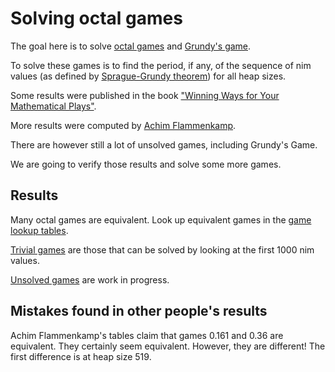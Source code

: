 # Solving octal games

The goal here is to solve [octal games](https://en.wikipedia.org/wiki/Octal_game)
and [Grundy's game](https://en.wikipedia.org/wiki/Grundy%27s_game).

To solve these games is to find the period, if any, of the sequence of nim values
(as defined by [Sprague-Grundy theorem](https://en.wikipedia.org/wiki/Sprague%E2%80%93Grundy_theorem))
for all heap sizes.

Some results were published in the book
["Winning Ways for Your Mathematical Plays"](https://en.wikipedia.org/wiki/Winning_Ways_for_your_Mathematical_Plays).

More results were computed by [Achim Flammenkamp](http://wwwhomes.uni-bielefeld.de/achim/octal.html).

There are however still a lot of unsolved games, including Grundy's Game.

We are going to verify those results and solve some more games.

## Results

Many octal games are equivalent. Look up equivalent games in the [game lookup tables](GameLookup.md).

[Trivial games](TrivialGames.md) are those that can be solved by looking at the first 1000 nim values.

[Unsolved games](UnsolvedGames.md) are work in progress.

## Mistakes found in other people's results

Achim Flammenkamp's tables claim that games 0.161 and 0.36 are equivalent. They certainly seem
equivalent. However, they are different! The first difference is at heap size 519.
